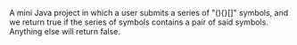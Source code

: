 A mini Java project in which a user submits a series of "(){}[]" symbols, and we return true if the series of symbols contains a pair of said symbols. Anything else will return false.